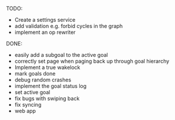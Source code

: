 
TODO:
  - Create a settings service
  - add validation e.g. forbid cycles in the graph
  - implement an op rewriter

DONE:
  - easily add a subgoal to the active goal
  - correctly set page when paging back up through goal hierarchy
  - Implement a true wakelock
  - mark goals done
  - debug random crashes
  - implement the goal status log
  - set active goal
  - fix bugs with swiping back
  - fix syncing
  - web app